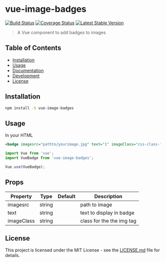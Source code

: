 # vue-image-badges
[![Build Status](https://travis-ci.org/resourcedesign/vue-image-badges.svg?branch=master)](https://travis-ci.org/resourcedesign/vue-image-badges)
[![Coverage Status](https://coveralls.io/repos/github/resourcedesign/vue-image-badges/badge.svg?branch=master)](https://coveralls.io/github/resourcedesign/vue-image-badges?branch=master)
[![Latest Stable Version](https://img.shields.io/npm/v/resourcedesign/vue-carousel.svg)](https://www.npmjs.com/package/vue-image-badges)

> A Vue component to add badges to images

## Table of Contents
- [Installation](#installation)
- [Usage](#usage)
- [Documentation](#documentation)
- [Development](#development)
- [License](#license)

## Installation

``` bash
npm install -S vue-image-badges
```

## Usage
In your HTML
``` xml
<badge imagesrc="pathto/yourimage.jpg" text="1" imageClass="css-class-for-image"/>
```

``` js
import Vue from 'vue';
import VueBadge from 'vue-image-badges';

Vue.use(VueBadge);

```

## Props

Property|Type|Default|Description
---|---|---|---
imagesrc|string||path to image
text|string||text to display in badge
imageClass|string||class for the the img tag

## License

This project is licensed under the MIT License - see the [LICENSE.md](LICENSE.md) file for details.
